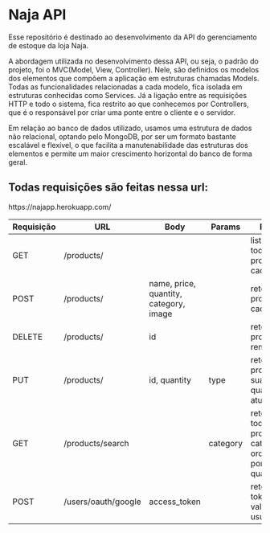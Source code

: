 # Naja API

Esse repositório é destinado ao desenvolvimento da API do gerenciamento de estoque da loja Naja.

A abordagem utilizada no desenvolvimento dessa API, ou seja, o padrão do projeto, foi o MVC(Model, View, Controller). Nele, são definidos os modelos dos elementos que compõem a aplicação em estruturas chamadas Models. Todas as funcionalidades relacionadas a cada modelo, fica isolada em estruturas conhecidas como Services. Já a ligação entre as requisições HTTP e todo o sistema, fica restrito ao que conhecemos por Controllers, que é o responsável por criar uma ponte entre o cliente e o servidor.

Em relação ao banco de dados utilizado, usamos uma estrutura de dados não relacional, optando pelo MongoDB, por ser um formato bastante escalável e flexível, o que facilita a manutenabilidade das estruturas dos elementos e permite um maior crescimento horizontal do banco de forma geral.

<h2>Todas requisições são feitas nessa url: </h2>
<p>https://najapp.herokuapp.com/</p>

Requisição| URL | Body | Params | Retorno
----------|------|------|-----------|--------
GET | /products/ | | | lista de todos os produtos cadastrados.
POST | /products/ | name, price, quantity, category, image | | retorna o produto cadastrado.
DELETE | /products/ | id | | retorna o produto removido.
PUT | /products/ | id, quantity | type | retorna o produto com sua quantidade atualizada.
GET | /products/search | | category | retorna todos os produtos da categoria, ordenados por quantidade.
POST | /users/oauth/google | access_token | | retorna o token de validação do usuário.
